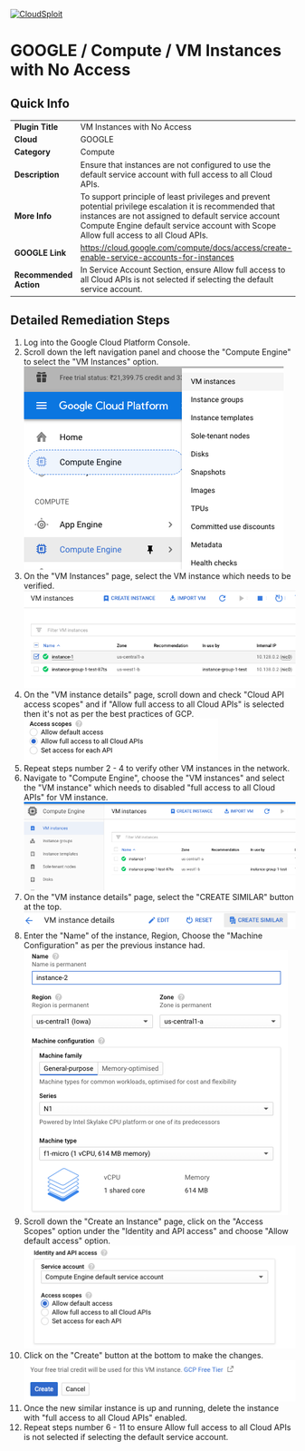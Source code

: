 [![CloudSploit](https://cloudsploit.com/img/logo-new-big-text-100.png "CloudSploit")](https://cloudsploit.com)

# GOOGLE / Compute / VM Instances with No Access

## Quick Info

| | |
|-|-|
| **Plugin Title** | VM Instances with No Access |
| **Cloud** | GOOGLE |
| **Category** | Compute |
| **Description** | Ensure that instances are not configured to use the default service account with full access to all Cloud APIs. |
| **More Info** | To support principle of least privileges and prevent potential privilege escalation it is recommended that instances are not assigned to default service account Compute Engine default service account with Scope Allow full access to all Cloud APIs. |
| **GOOGLE Link** | https://cloud.google.com/compute/docs/access/create-enable-service-accounts-for-instances |
| **Recommended Action** | In Service Account Section, ensure Allow full access to all Cloud APIs is not selected if selecting the default service account. |

## Detailed Remediation Steps
1. Log into the Google Cloud Platform Console.
2. Scroll down the left navigation panel and choose the "Compute Engine" to select the "VM Instances" option. </br> <img src="/resources/google/compute/vm-instances-with-no-access/step2.png"/>
3. On the "VM Instances" page, select the VM instance which needs to be verified. </br> <img src="/resources/google/compute/vm-instances-with-no-access/step3.png"/>
4. On the "VM instance details" page, scroll down and check "Cloud API access scopes" and if "Allow full access to all Cloud APIs" is selected then it's not as per the best practices of GCP.</br> <img src="/resources/google/compute/vm-instances-with-no-access/step4.png"/>
5. Repeat steps number 2 - 4 to verify other VM instances in the network.</br>
6. Navigate to "Compute Engine", choose the "VM instances" and select the "VM instance" which needs to disabled "full access to all Cloud APIs" for VM instance.</br> <img src="/resources/google/compute/vm-instances-with-no-access/step6.png"/>
7. On the "VM instance details" page, select the "CREATE SIMILAR" button at the top.</br> <img src="/resources/google/compute/vm-instances-with-no-access/step7.png"/>
8. Enter the "Name" of the instance, Region, Choose the "Machine Configuration" as per the previous instance had.</br> <img src="/resources/google/compute/vm-instances-with-no-access/step8.png"/>
9. Scroll down the "Create an Instance" page, click on the "Access Scopes" option under the "Identity and API access" and choose "Allow default access" option.</br> <img src="/resources/google/compute/vm-instances-with-no-access/step9.png"/>
10. Click on the "Create" button at the bottom to make the changes.</br> <img src="/resources/google/compute/vm-instances-with-no-access/step10.png"/>
11. Once the new similar instance is up and running, delete the instance with "full access to all Cloud APIs" enabled.</br> 
12. Repeat steps number 6 - 11 to ensure Allow full access to all Cloud APIs is not selected if selecting the default service account.</br>
